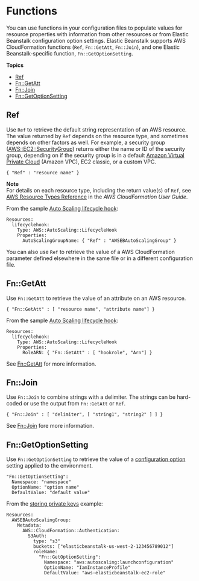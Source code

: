 # Functions<a name="ebextensions-functions"></a>

You can use functions in your configuration files to populate values for resource properties with information from other resources or from Elastic Beanstalk configuration option settings\. Elastic Beanstalk supports AWS CloudFormation functions \(`Ref`, `Fn::GetAtt`, `Fn::Join`\), and one Elastic Beanstalk\-specific function, `Fn::GetOptionSetting`\.

**Topics**
+ [Ref](#ebextensions-functions-ref)
+ [Fn::GetAtt](#ebextensions-functions-getatt)
+ [Fn::Join](#ebextensions-functions-join)
+ [Fn::GetOptionSetting](#ebextensions-functions-getoptionsetting)

## Ref<a name="ebextensions-functions-ref"></a>

Use `Ref` to retrieve the default string representation of an AWS resource\. The value returned by `Ref` depends on the resource type, and sometimes depends on other factors as well\. For example, a security group \([AWS::EC2::SecurityGroup](http://docs.aws.amazon.com/AWSCloudFormation/latest/UserGuide/aws-properties-ec2-security-group.html)\) returns either the name or ID of the security group, depending on if the security group is in a default [Amazon Virtual Private Cloud](http://docs.aws.amazon.com/vpc/latest/userguide/) \(Amazon VPC\), EC2 classic, or a custom VPC\.

```
{ "Ref" : "resource name" }
```

**Note**  
For details on each resource type, including the return value\(s\) of `Ref`, see [AWS Resource Types Reference](http://docs.aws.amazon.com/AWSCloudFormation/latest/UserGuide/aws-template-resource-type-ref.html) in the *AWS CloudFormation User Guide*\.

From the sample [Auto Scaling lifecycle hook](environment-resources.md):

```
Resources:
  lifecyclehook:
    Type: AWS::AutoScaling::LifecycleHook
    Properties:
      AutoScalingGroupName: { "Ref" : "AWSEBAutoScalingGroup" }
```

You can also use `Ref` to retrieve the value of a AWS CloudFormation parameter defined elsewhere in the same file or in a different configuration file\.

## Fn::GetAtt<a name="ebextensions-functions-getatt"></a>

Use `Fn::GetAtt` to retrieve the value of an attribute on an AWS resource\.

```
{ "Fn::GetAtt" : [ "resource name", "attribute name"] }
```

From the sample [Auto Scaling lifecycle hook](environment-resources.md):

```
Resources:
  lifecyclehook:
    Type: AWS::AutoScaling::LifecycleHook
    Properties:
      RoleARN: { "Fn::GetAtt" : [ "hookrole", "Arn"] }
```

See [Fn::GetAtt](http://docs.aws.amazon.com/AWSCloudFormation/latest/UserGuide/intrinsic-function-reference-getatt.html) for more information\.

## Fn::Join<a name="ebextensions-functions-join"></a>

Use `Fn::Join` to combine strings with a delimiter\. The strings can be hard\-coded or use the output from `Fn::GetAtt` or `Ref`\.

```
{ "Fn::Join" : [ "delimiter", [ "string1", "string2" ] ] }
```

See [Fn::Join](http://docs.aws.amazon.com/AWSCloudFormation/latest/UserGuide/intrinsic-function-reference-join.html) fore more information\.

## Fn::GetOptionSetting<a name="ebextensions-functions-getoptionsetting"></a>

Use `Fn::GetOptionSetting` to retrieve the value of a [configuration option](command-options.md) setting applied to the environment\. 

```
"Fn::GetOptionSetting":
  Namespace: "namespace"
  OptionName: "option name"
  DefaultValue: "default value"
```

From the [storing private keys](https-storingprivatekeys.md) example:

```
Resources:
  AWSEBAutoScalingGroup:
    Metadata:
      AWS::CloudFormation::Authentication:
        S3Auth:
          type: "s3"
          buckets: ["elasticbeanstalk-us-west-2-123456789012"]
          roleName: 
            "Fn::GetOptionSetting": 
              Namespace: "aws:autoscaling:launchconfiguration"
              OptionName: "IamInstanceProfile"
              DefaultValue: "aws-elasticbeanstalk-ec2-role"
```